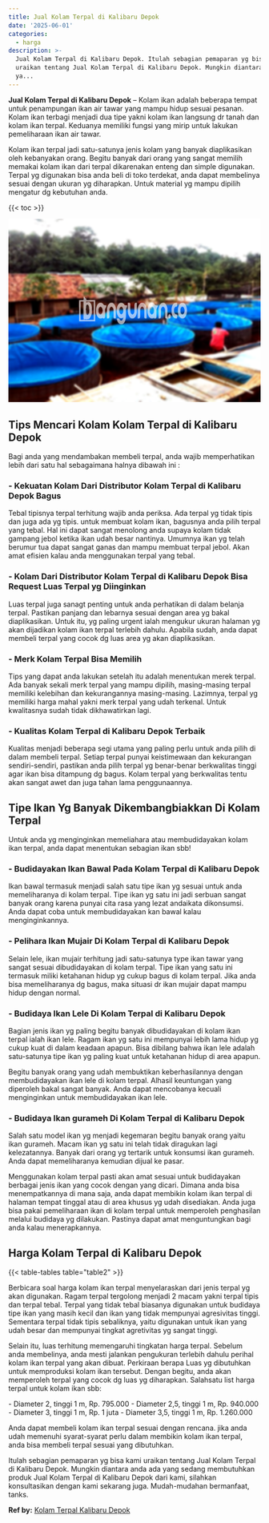 ```yaml
---
title: Jual Kolam Terpal di Kalibaru Depok
date: '2025-06-01'
categories:
  - harga
description: >-
  Jual Kolam Terpal di Kalibaru Depok. Itulah sebagian pemaparan yg bisa kami
  uraikan tentang Jual Kolam Terpal di Kalibaru Depok. Mungkin diantara anda ada
  ya...
---
```


**Jual Kolam Terpal di Kalibaru Depok** – Kolam ikan adalah beberapa tempat untuk penampungan ikan air tawar yang mampu hidup sesuai pesanan. Kolam ikan terbagi menjadi dua tipe yakni kolam ikan langsung dr tanah dan kolam ikan terpal. Keduanya memiliki fungsi yang mirip untuk lakukan pemeliharaan ikan air tawar.

Kolam ikan terpal jadi satu-satunya jenis kolam yang banyak diaplikasikan oleh kebanyakan orang. Begitu banyak dari orang yang sangat memilih memakai kolam ikan dari terpal dikarenakan enteng dan simple digunakan. Terpal yg digunakan bisa anda beli di toko terdekat, anda dapat membelinya sesuai dengan ukuran yg diharapkan. Untuk material yg mampu dipilih mengatur dg kebutuhan anda.

{{< toc >}}

![Jual Kolam Terpal di Kalibaru Depok](/images/jual-kolam-terpal-37.png)

## Tips Mencari Kolam Kolam Terpal di Kalibaru Depok

Bagi anda yang mendambakan membeli terpal, anda wajib memperhatikan lebih dari satu hal sebagaimana halnya dibawah ini :

### \- Kekuatan Kolam Dari Distributor Kolam Terpal di Kalibaru Depok Bagus

Tebal tipisnya terpal terhitung wajib anda periksa. Ada terpal yg tidak tipis dan juga ada yg tipis. untuk membuat kolam ikan, bagusnya anda pilih terpal yang tebal. Hal ini dapat sangat menolong anda supaya kolam tidak gampang jebol ketika ikan udah besar nantinya. Umumnya ikan yg telah berumur tua dapat sangat ganas dan mampu membuat terpal jebol. Akan amat efisien kalau anda menggunakan terpal yang tebal.

### \- Kolam Dari Distributor Kolam Terpal di Kalibaru Depok Bisa Request Luas Terpal yg Diinginkan

Luas terpal juga sanagt penting untuk anda perhatikan di dalam belanja terpal. Pastikan panjang dan lebarnya sesuai dengan area yg bakal diaplikasikan. Untuk itu, yg paling urgent ialah mengukur ukuran halaman yg akan dijadikan kolam ikan terpal terlebih dahulu. Apabila sudah, anda dapat membeli terpal yang cocok dg luas area yg akan diaplikasikan.

### \- Merk Kolam Terpal Bisa Memilih

Tips yang dapat anda lakukan setelah itu adalah menentukan merek terpal. Ada banyak sekali merk terpal yang mampu dipilih, masing-masing terpal memiliki kelebihan dan kekurangannya masing-masing. Lazimnya, terpal yg memiliki harga mahal yakni merk terpal yang udah terkenal. Untuk kwalitasnya sudah tidak dikhawatirkan lagi.

### \- Kualitas Kolam Terpal di Kalibaru Depok Terbaik

Kualitas menjadi beberapa segi utama yang paling perlu untuk anda pilih di dalam membeli terpal. Setiap terpal punyai keistimewaan dan kekurangan sendiri-sendiri, pastikan anda pilih terpal yg benar-benar berkwalitas tinggi agar ikan bisa ditampung dg bagus. Kolam terpal yang berkwalitas tentu akan sangat awet dan juga tahan lama penggunaannya.

## Tipe Ikan Yg Banyak Dikembangbiakkan Di Kolam Terpal

Untuk anda yg menginginkan memeliahara atau membudidayakan kolam ikan terpal, anda dapat menentukan sebagian ikan sbb!

### \- Budidayakan Ikan Bawal Pada Kolam Terpal di Kalibaru Depok

Ikan bawal termasuk menjadi salah satu tipe ikan yg sesuai untuk anda memeliharanya di kolam terpal. Tipe ikan yg satu ini jadi serbuan sangat banyak orang karena punyai cita rasa yang lezat andaikata dikonsumsi. Anda dapat coba untuk membudidayakan kan bawal kalau menginginkannya.

### \- Pelihara Ikan Mujair Di Kolam Terpal di Kalibaru Depok

Selain lele, ikan mujair terhitung jadi satu-satunya type ikan tawar yang sangat sesuai dibudidayakan di kolam terpal. Tipe ikan yang satu ini termasuk miliki ketahanan hidup yg cukup bagus di kolam terpal. Jika anda bisa memeliharanya dg bagus, maka situasi dr ikan mujair dapat mampu hidup dengan normal.

### \- Budidaya Ikan Lele Di Kolam Terpal di Kalibaru Depok

Bagian jenis ikan yg paling begitu banyak dibudidayakan di kolam ikan terpal ialah ikan lele. Ragam ikan yg satu ini mempunyai lebih lama hidup yg cukup kuat di dalam keadaan apapun. Bisa dibilang bahwa ikan lele adalah satu-satunya tipe ikan yg paling kuat untuk ketahanan hidup di area apapun.

Begitu banyak orang yang udah membuktikan keberhasilannya dengan membudidayakan ikan lele di kolam terpal. Alhasil keuntungan yang diperoleh bakal sangat banyak. Anda dapat mencobanya kecuali menginginkan untuk membudidayakan ikan lele.

### \- Budidaya Ikan gurameh Di Kolam Terpal di Kalibaru Depok

Salah satu model ikan yg menjadi kegemaran begitu banyak orang yaitu ikan gurameh. Macam ikan yg satu ini telah tidak diragukan lagi kelezatannya. Banyak dari orang yg tertarik untuk konsumsi ikan gurameh. Anda dapat memeliharanya kemudian dijual ke pasar.

Menggunakan kolam terpal pasti akan amat sesuai untuk budidayakan berbagai jenis ikan yang cocok dengan yang dicari. Dimana anda bisa menempatkannya di mana saja, anda dapat membikin kolam ikan terpal di halaman tempat tinggal atau di area khusus yg udah disediakan. Anda juga bisa pakai pemeliharaan ikan di kolam terpal untuk memperoleh penghasilan melalui budidaya yg dilakukan. Pastinya dapat amat menguntungkan bagi anda kalau menerapkannya.

## Harga Kolam Terpal di Kalibaru Depok

{{< table-tables table="table2" >}}

Berbicara soal harga kolam ikan terpal menyelaraskan dari jenis terpal yg akan digunakan. Ragam terpal tergolong menjadi 2 macam yakni terpal tipis dan terpal tebal. Terpal yang tidak tebal biasanya digunakan untuk budidaya tipe ikan yang masih kecil dan ikan yang tidak mempunyai agresivitas tinggi. Sementara terpal tidak tipis sebaliknya, yaitu digunakan untuk ikan yang udah besar dan mempunyai tingkat agretivitas yg sangat tinggi.

Selain itu, luas terhitung memengaruhi tingkatan harga terpal. Sebelum anda membelinya, anda mesti jalankan pengukuran terlebih dahulu perihal kolam ikan terpal yang akan dibuat. Perkiraan berapa Luas yg dibutuhkan untuk memproduksi kolam ikan tersebut. Dengan begitu, anda akan memperoleh terpal yang cocok dg luas yg diharapkan. Salahsatu list harga terpal untuk kolam ikan sbb:

\- Diameter 2, tinggi 1 m, Rp. 795.000 - Diameter 2,5, tinggi 1 m, Rp. 940.000 - Diameter 3, tinggi 1 m, Rp. 1 juta - Diameter 3,5, tinggi 1 m, Rp. 1.260.000

Anda dapat membeli kolam ikan terpal sesuai dengan rencana. jika anda udah memenuhi syarat-syarat perlu dalam membikin kolam ikan terpal, anda bisa membeli terpal sesuai yang dibutuhkan.

Itulah sebagian pemaparan yg bisa kami uraikan tentang Jual Kolam Terpal di Kalibaru Depok. Mungkin diantara anda ada yang sedang membutuhkan produk Jual Kolam Terpal di Kalibaru Depok dari kami, silahkan konsultasikan dengan kami sekarang juga. Mudah-mudahan bermanfaat, tanks.

**Ref by:** [Kolam Terpal Kalibaru Depok](https://id.wikipedia.org/wiki/Kolam)
